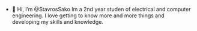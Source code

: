 - 👋 Hi, I’m @StavrosSako
Im a 2nd year studen of electrical and computer engineering. I love getting to know more and more things and developing my skills and knowledge.



<!---
StavrosSako/StavrosSako is a ✨ special ✨ repository because its `README.md` (this file) appears on your GitHub profile.
You can click the Preview link to take a look at your changes.
--->
